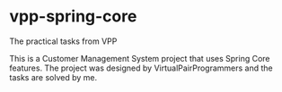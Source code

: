 # vpp-spring-core
The practical tasks from VPP

This is a Customer Management System project that uses Spring Core features. The project was designed by VirtualPairProgrammers and the tasks are solved by me.
